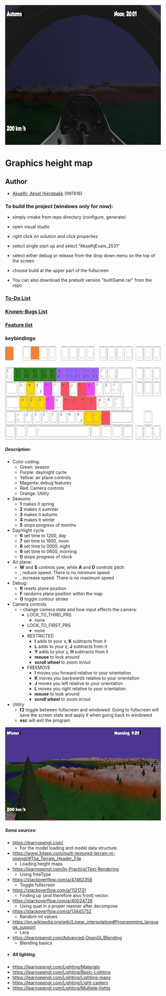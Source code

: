 <img src="https://github.com/Avokadoen/AkselhjExamRepo2531/blob/master/frontpage.png" height="450" width="900" />

# Graphics height map

## Author
- [Akselhj, Aksel Hjerpbakk](https://github.com/Avokadoen) (997816)


### To build the project (windows only for now):
- simply cmake from repo directory (configure, generate)
- open visual studio
- right click on solution and click properties
- select single start up and select "AkselhjExam_2531"
- select either debug or release from the drop down menu on the top of the screen
- choose build at the upper part of the fullscreen

- You can also download the prebuilt version "builtGame.rar" from the repo

### [To-Do List](TODO-LIST.md)

### [Known-Bugs List](KNOWN-BUGS.md)

### [Feature list](FEATURE-LIST.md)

### keybindings
<img src="https://github.com/Avokadoen/AkselhjExamRepo2531/blob/master/keybindings.png" height="300" width="700" />

##### Description:
- Color coding:
	- Green: 	season
	- Purple: 	day/night cycle
	- Yellow: 	air plane controls
	- Magenta: 	debug features
	- Red:		Camera controls
	- Orange:	Utility
- Seasons:
	- **1** makes it spring
	- **2** makes it summer
	- **3** makes it autumn
	- **4** makes it winter
	- **5** stops progress of months
- Day/night cycle
	- **6** set time to 1200, day
	- **7** set time to 1800, noon
	- **8** set time to 0000, night
	- **9** set time to 0600, morning
	- **0** stops progress of clock
- Air plane:
	- **W** and **S** controls yaw, while **A** and **D** controls pitch
	- **,** reduce speed. There is no minimum speed
	- **.** increase speed. There is no maximum speed
- Debug:
	- **R** resets plane position
	- **F** randoms plane position within the map
	- **O** toggle contour stroke
- Camera controls
	- **-** change camera state and how input effects the camera:
		- LOCK_TO_THIRD_PRS
			- none
		- LOCK_TO_FIRST_PRS
			- none
		- RESTRICTED
			- **I** adds to your x, **K** subtracts from it
			- **L** adds to your z, **J** subtracts from it
			- **Y** adds to your y, **H** subtracts from it
			- **mouse** to look around
			- **scroll wheel** to zoom in/out
		- FREEMOVE
			- **I** moves you forward relative to your orientation
			- **K** moves you backwards relative to your orientation
			- **J** moves you left relative to your orientation
			- **L** moves you right relative to your orientation
			- **mouse** to look around
			- **scroll wheel** to zoom in/out
- Utility
	- **f2** toggle between fullscreen and windowed. Going to fullscreen will save the screen state and apply it when going back to windowed
	- **esc** will exit the program

<img src="https://github.com/Avokadoen/AkselhjExamRepo2531/blob/master/trees.png" height="300" width="700" />

##### Some sources:
- https://learnopengl.com/
    - For the model loading and model data structure.
- https://www.3dgep.com/multi-textured-terrain-in-opengl/#The_Terrain_Header_File
	- Loading height maps
- https://learnopengl.com/In-Practice/Text-Rendering
	- Using freeType
- https://stackoverflow.com/a/47462358
	- Toggle fullscreen
- https://stackoverflow.com/a/1121731
	- Finding up (and therefore also front) vector.
- https://stackoverflow.com/a/40024726
	- Using quat in a proper manner after decompose
- https://stackoverflow.com/a/13445752
	- Random int values
- https://en.wikipedia.org/wiki/Linear_interpolation#Programming_language_support
	- Lerp
- https://learnopengl.com/Advanced-OpenGL/Blending
	- Blending basics
- ##### All lighting
- https://learnopengl.com/Lighting/Materials
- https://learnopengl.com/Lighting/Basic-Lighting
- https://learnopengl.com/Lighting/Lighting-maps
- https://learnopengl.com/Lighting/Light-casters
- https://learnopengl.com/Lighting/Multiple-lights
